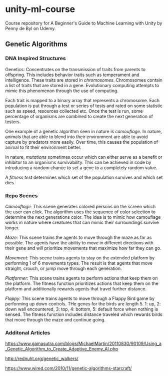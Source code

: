 # unity-ml-course

Course repository for A Beginner's Guide to Machine Learning with Unity by Penny de Byl on Udemy.

## Genetic Algorithms

### DNA Inspired Structures

Genetics: Concentrates on the transmission of traits from parents to offspring.  This includes behavior traits such as temperament and intelligence.  These traits are stored in _chromosomes_.  Chromosomes contain a list of traits that are stored in a gene.  Evolutionary computing attempts to mimic this phenomenon through the use of computing.

Each trait is mapped to a binary array that represents a chromosome.  Each population is put through a test or series of tests and rated on some statistic such as speed, resources collected etc.  Once the test is run, some percentage of organisms are combined to create the next generation of testers.

One example of a genetic algorithm seen in nature is _camouflage_.  In nature, animals that are able to blend into their environment are able to avoid capture by predators more easily.  Over time, this causes the population of animal to fit their environment better.

In nature, _mutations_ sometimes occur which can either serve as a benefit or inhibitor to an organisms survivability.  This can be achieved in code by introducing a random chance to set a gene to a completely random value.

A _fitness test_ determines which set of the population survives and which set dies.

### Repo Scenes

*Camouflage:* This scene generates colored persons on the screen which the user can click.  The algorithm uses the sequence of color selection to determine the next generations color.  The idea is to mimic how camouflage works in nature where creatures that can mimic their surroundings survive longer.

*Maze:* This scene trains the agents to move through the maze as far as possible.  The agents have the ability to move in different directions with their gene and will prioritize movements that maximize how far they can go.

*Movement:* This scene trains agents to stay on the extended platform by performing 1 of 6 movements types.  The result is that agents that move straight, crouch, or jump move through each generation.

*Platformer:* This scene trains agents to perform actions that keep them on the platform.  The fitness function prioritizes actions that keep them on the platform and additionally rewards agents that travel further distance.

*Flappy:* This scene trains agents to move through a Flappy Bird game by performing up down controls.  THe genes for the birds are length 5.  1: up, 2: down wall encountered, 3: top, 4: bottom, 5: default force when nothing is sensed.  The fitness function includes distance traveled which rewards birds that move through the maze and continue going.

### Additonal Articles

https://www.gamasutra.com/blogs/MichaelMartin/20110830/90109/Using_a_Genetic_Algorithm_to_Create_Adaptive_Enemy_AI.php

http://rednuht.org/genetic_walkers/

https://www.wired.com/2010/11/genetic-algorithms-starcraft/

